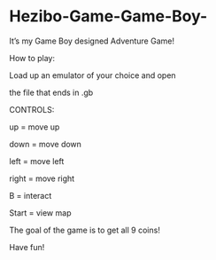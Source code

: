 # Hezibo-Game-Game-Boy-
It’s my Game Boy designed Adventure Game!


How to play:

Load up an emulator of your choice and open

the file that ends in .gb


CONTROLS:

up = move up

down = move down

left = move left

right = move right

B = interact

Start = view map


The goal of the game is to get all 9 coins!

Have fun!